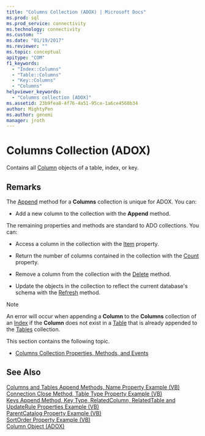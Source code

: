 ```yaml
---
title: "Columns Collection (ADOX) | Microsoft Docs"
ms.prod: sql
ms.prod_service: connectivity
ms.technology: connectivity
ms.custom: ""
ms.date: "01/19/2017"
ms.reviewer: ""
ms.topic: conceptual
apitype: "COM"
f1_keywords: 
  - "Index::Columns"
  - "Table::Columns"
  - "Key::Columns"
  - "Columns"
helpviewer_keywords: 
  - "Columns collection [ADOX]"
ms.assetid: 23b9fea8-4f76-4a51-95ce-1a6ce4560b34
author: MightyPen
ms.author: genemi
manager: jroth
---
```

# Columns Collection (ADOX)
Contains all [Column](../../../ado/reference/adox-api/column-object-adox.md) objects of a table, index, or key.  
  
## Remarks  
 The [Append](../../../ado/reference/adox-api/append-method-adox-columns.md) method for a **Columns** collection is unique for ADOX. You can:  
  
-   Add a new column to the collection with the **Append** method.  
  
 The remaining properties and methods are standard to ADO collections. You can:  
  
-   Access a column in the collection with the [Item](../../../ado/reference/ado-api/item-property-ado.md) property.  
  
-   Return the number of columns contained in the collection with the [Count](../../../ado/reference/ado-api/count-property-ado.md) property.  
  
-   Remove a column from the collection with the [Delete](../../../ado/reference/adox-api/delete-method-adox-collections.md) method.  
  
-   Update the objects in the collection to reflect the current database's schema with the [Refresh](../../../ado/reference/ado-api/refresh-method-ado.md) method.  
  
> [!NOTE]
>  An error will occur when appending a **Column** to the **Columns** collection of an [Index](../../../ado/reference/adox-api/index-object-adox.md) if the **Column** does not exist in a [Table](../../../ado/reference/adox-api/table-object-adox.md) that is already appended to the [Tables](../../../ado/reference/adox-api/tables-collection-adox.md) collection.  
  
 This section contains the following topic.  
  
-   [Columns Collection Properties, Methods, and Events](../../../ado/reference/adox-api/columns-collection-properties-methods-and-events.md)  
  
## See Also  
 [Columns and Tables Append Methods, Name Property Example (VB)](../../../ado/reference/adox-api/columns-and-tables-append-methods-name-property-example-vb.md)   
 [Connection Close Method, Table Type Property Example (VB)](../../../ado/reference/adox-api/connection-close-method-table-type-property-example-vb.md)   
 [Keys Append Method, Key Type, RelatedColumn, RelatedTable and UpdateRule Properties Example (VB)](../../../ado/reference/adox-api/keys-append-method-key-type-relatedcolumn-relatedtable-example-vb.md)   
 [ParentCatalog Property Example (VB)](../../../ado/reference/adox-api/parentcatalog-property-example-vb.md)   
 [SortOrder Property Example (VB)](../../../ado/reference/adox-api/sortorder-property-example-vb.md)   
 [Column Object (ADOX)](../../../ado/reference/adox-api/column-object-adox.md)
